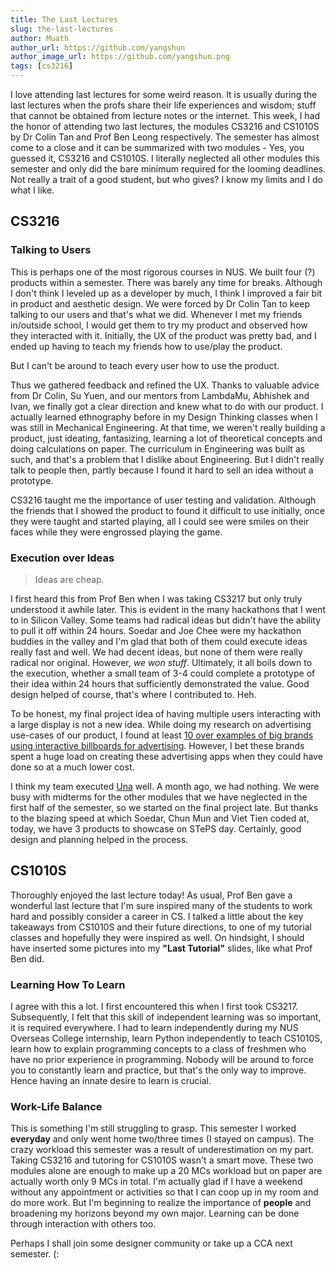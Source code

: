 ```yaml
---
title: The Last Lectures
slug: the-last-lectures
author: Muath
author_url: https://github.com/yangshun
author_image_url: https://github.com/yangshun.png
tags: [cs3216]
---
```


I love attending last lectures for some weird reason. It is usually during the last lectures when the profs share their life experiences and wisdom; stuff that cannot be obtained from lecture notes or the internet. <!--truncate-->This week, I had the honor of attending two last lectures, the modules CS3216 and CS1010S by Dr Colin Tan and Prof Ben Leong respectively. The semester has almost come to a close and it can be summarized with two modules - Yes, you guessed it, CS3216 and CS1010S. I literally neglected all other modules this semester and only did the bare minimum required for the looming deadlines. Not really a trait of a good student, but who gives? I know my limits and I do what I like.

## CS3216

### Talking to Users

This is perhaps one of the most rigorous courses in NUS. We built four (?) products within a semester. There was barely any time for breaks. Although I don't think I leveled up as a developer by much, I think I improved a fair bit in product and aesthetic design. We were forced by Dr Colin Tan to keep talking to our users and that's what we did. Whenever I met my friends in/outside school, I would get them to try my product and observed how they interacted with it. Initially, the UX of the product was pretty bad, and I ended up having to teach my friends how to use/play the product.

But I can't be around to teach every user how to use the product.

Thus we gathered feedback and refined the UX. Thanks to valuable advice from Dr Colin, Su Yuen, and our mentors from LambdaMu, Abhishek and Ivan, we finally got a clear direction and knew what to do with our product. I actually learned ethnography before in my Design Thinking classes when I was still in Mechanical Engineering. At that time, we weren't really building a product, just ideating, fantasizing, learning a lot of theoretical concepts and doing calculations on paper. The curriculum in Engineering was built as such, and that's a problem that I dislike about Engineering. But I didn't really talk to people then, partly because I found it hard to sell an idea without a prototype.

CS3216 taught me the importance of user testing and validation. Although the friends that I showed the product to found it difficult to use initially, once they were taught and started playing, all I could see were smiles on their faces while they were engrossed playing the game.

### Execution over Ideas

> Ideas are cheap.

I first heard this from Prof Ben when I was taking CS3217 but only truly understood it awhile later. This is evident in the many hackathons that I went to in Silicon Valley. Some teams had radical ideas but didn't have the ability to pull it off within 24 hours. Soedar and Joe Chee were my hackathon buddies in the valley and I'm glad that both of them could execute ideas really fast and well. We had decent ideas, but none of them were really radical nor original. However, _we won stuff_. Ultimately, it all boils down to the execution, whether a small team of 3-4 could complete a prototype of their idea within 24 hours that sufficiently demonstrated the value. Good design helped of course, that's where I contributed to. Heh.

To be honest, my final project idea of having multiple users interacting with a large display is not a new idea. While doing my research on advertising use-cases of our product, I found at least [10 over examples of big brands using interactive billboards for advertising](http://www.trendhunter.com/slideshow/interactive-advertising-campaigns). However, I bet these brands spent a huge load on creating these advertising apps when they could have done so at a much lower cost.

I think my team executed [Una](http://una-org.github.io/) well. A month ago, we had nothing. We were busy with midterms for the other modules that we have neglected in the first half of the semester, so we started on the final project late. But thanks to the blazing speed at which Soedar, Chun Mun and Viet Tien coded at, today, we have 3 products to showcase on STePS day. Certainly, good design and planning helped in the process.

## CS1010S

Thoroughly enjoyed the last lecture today! As usual, Prof Ben gave a wonderful last lecture that I'm sure inspired many of the students to work hard and possibly consider a career in CS. I talked a little about the key takeaways from CS1010S and their future directions, to one of my tutorial classes and hopefully they were inspired as well. On hindsight, I should have inserted some pictures into my **"Last Tutorial"** slides, like what Prof Ben did.

### Learning How To Learn

I agree with this a lot. I first encountered this when I first took CS3217. Subsequently, I felt that this skill of independent learning was so important, it is required everywhere. I had to learn independently during my NUS Overseas College internship, learn Python independently to teach CS1010S, learn how to explain programming concepts to a class of freshmen who have no prior experience in programming. Nobody will be around to force you to constantly learn and practice, but that's the only way to improve. Hence having an innate desire to learn is crucial.

### Work-Life Balance

This is something I'm still struggling to grasp. This semester I worked **everyday** and only went home two/three times (I stayed on campus). The crazy workload this semester was a result of underestimation on my part. Taking CS3216 and tutoring for CS1010S wasn't a smart move. These two modules alone are enough to make up a 20 MCs workload but on paper are actually worth only 9 MCs in total. I'm actually glad if I have a weekend without any appointment or activities so that I can coop up in my room and do more work. But I'm beginning to realize the importance of **people** and broadening my horizons beyond my own major. Learning can be done through interaction with others too.

Perhaps I shall join some designer community or take up a CCA next semester. (:
